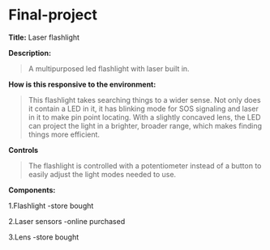 # Final-project

**Title:** Laser flashlight

**Description:** 
>A multipurposed led flashlight with laser built in.

**How is this responsive to the environment:**
>This flashlight takes searching things to a wider sense. Not only does it contain a LED in it, it has blinking mode for SOS signaling and laser in it to make pin point locating. With a slightly concaved lens, the LED can project the light in a brighter, broader range, which makes finding things more efficient.

**Controls**
>The flashlight is controlled with a potentiometer instead of a button to easily adjust the light modes needed to use.

**Components:**
>
1.Flashlight 
    -store bought
>
2.Laser sensors
    -online purchased
>
3.Lens
    -store bought
